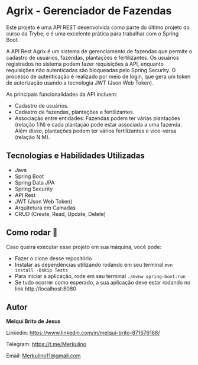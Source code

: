 # Agrix - Gerenciador de Fazendas

Este projeto é uma API REST desenvolvida como parte do último projeto do curso da Trybe, e é uma excelente prática para trabalhar com o Spring Boot.

A API Rest Agrix é um sistema de gerenciamento de fazendas que permite o cadastro de usuários, fazendas, plantações e fertilizantes. Os usuários registrados no sistema podem fazer requisições à API, enquanto requisições não autenticadas são bloqueadas pelo Spring Security. O processo de autenticação é realizado por meio de login, que gera um token de autorização usando a tecnologia JWT (Json Web Token).

As principais funcionalidades da API incluem:
- Cadastro de usuários.
- Cadastro de fazendas, plantações e fertilizantes.
- Associação entre entidades: Fazendas podem ter várias plantações (relação 1:N) e cada plantação pode estar associada a uma fazenda. Além disso, plantações podem ter vários fertilizantes e vice-versa (relação N:M).

## Tecnologias e Habilidades Utilizadas

- Java
- Spring Boot
- Spring Data JPA
- Spring Security
- API Rest
- JWT (Json Web Token)
- Arquitetura em Camadas
- CRUD (Create, Read, Update, Delete)

## Como rodar 🚀

Caso queira executar esse projeto em sua máquina, você pode:
 * Fazer o clone desse repositório
 * Instalar as dependências utilizando rodando em seu terminal `mvn install -Dskip Tests`
 * Para iniciar a aplicação, rode em seu terminal `./mvnw spring-boot:run`
 * Se tudo ocorrer como esperado, a sua aplicação deve estar rodando no link http://localhost:8080

## Autor

**Melqui Brito de Jesus**

Linkedin: https://www.linkedin.com/in/melqui-brito-871676188/

Telegram: https://t.me/Merkulino

Email: Merkulino11@gmail.com
